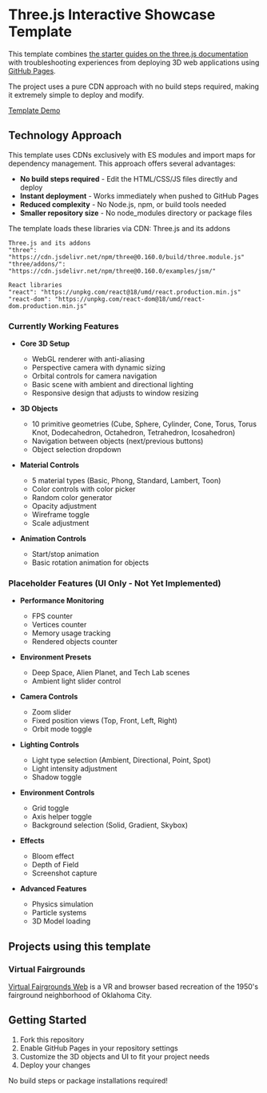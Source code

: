# Three.js Interactive Showcase Template

This template combines [the starter guides on the three.js documentation](https://threejs.org/manual/#en/creating-a-scene) with troubleshooting experiences from deploying 3D web applications using [GitHub Pages](https://docs.github.com/en/pages/getting-started-with-github-pages/what-is-github-pages).

The project uses a pure CDN approach with no build steps required, making it extremely simple to deploy and modify.

[Template Demo](https://bobbyreed.github.io/three-js-gh-pages-template/)

## Technology Approach

This template uses CDNs exclusively with ES modules and import maps for dependency management. This approach offers several advantages:

- **No build steps required** - Edit the HTML/CSS/JS files directly and deploy
- **Instant deployment** - Works immediately when pushed to GitHub Pages
- **Reduced complexity** - No Node.js, npm, or build tools needed
- **Smaller repository size** - No node_modules directory or package files

The template loads these libraries via CDN:
Three.js and its addons
```
Three.js and its addons
"three": "https://cdn.jsdelivr.net/npm/three@0.160.0/build/three.module.js"
"three/addons/": "https://cdn.jsdelivr.net/npm/three@0.160.0/examples/jsm/"
```
```
React libraries
"react": "https://unpkg.com/react@18/umd/react.production.min.js"
"react-dom": "https://unpkg.com/react-dom@18/umd/react-dom.production.min.js"
```

### Currently Working Features

- **Core 3D Setup**
  - WebGL renderer with anti-aliasing
  - Perspective camera with dynamic sizing
  - Orbital controls for camera navigation
  - Basic scene with ambient and directional lighting
  - Responsive design that adjusts to window resizing

- **3D Objects**
  - 10 primitive geometries (Cube, Sphere, Cylinder, Cone, Torus, Torus Knot, Dodecahedron, Octahedron, Tetrahedron, Icosahedron)
  - Navigation between objects (next/previous buttons)
  - Object selection dropdown

- **Material Controls**
  - 5 material types (Basic, Phong, Standard, Lambert, Toon)
  - Color controls with color picker
  - Random color generator
  - Opacity adjustment
  - Wireframe toggle
  - Scale adjustment

- **Animation Controls**
  - Start/stop animation
  - Basic rotation animation for objects

### Placeholder Features (UI Only - Not Yet Implemented)

- **Performance Monitoring**
  - FPS counter
  - Vertices counter
  - Memory usage tracking
  - Rendered objects counter

- **Environment Presets**
  - Deep Space, Alien Planet, and Tech Lab scenes
  - Ambient light slider control

- **Camera Controls**
  - Zoom slider
  - Fixed position views (Top, Front, Left, Right)
  - Orbit mode toggle

- **Lighting Controls**
  - Light type selection (Ambient, Directional, Point, Spot)
  - Light intensity adjustment
  - Shadow toggle

- **Environment Controls**
  - Grid toggle
  - Axis helper toggle
  - Background selection (Solid, Gradient, Skybox)

- **Effects**
  - Bloom effect
  - Depth of Field
  - Screenshot capture

- **Advanced Features**
  - Physics simulation
  - Particle systems
  - 3D Model loading

## Projects using this template

### Virtual Fairgrounds
[Virtual Fairgrounds Web](https://github.com/DEVlimited/virtual-fairgrounds-web) is a VR and browser based recreation of the 1950's fairground neighborhood of Oklahoma City.

## Getting Started

1. Fork this repository
2. Enable GitHub Pages in your repository settings
3. Customize the 3D objects and UI to fit your project needs
4. Deploy your changes

No build steps or package installations required!
